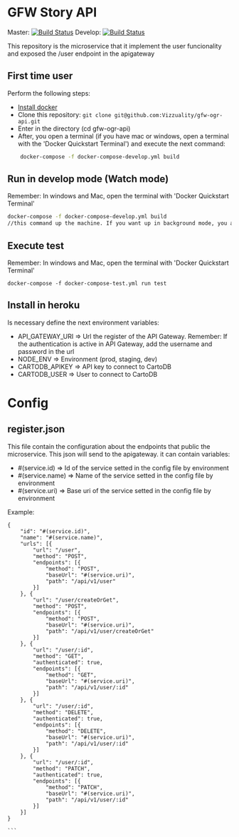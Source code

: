 # GFW Story API

Master: [![Build Status](https://travis-ci.org/gfw-api/gfw-user-api.svg?branch=master)](https://travis-ci.org/gfw-api/gfw-user-api) Develop: [![Build Status](https://travis-ci.org/gfw-api/gfw-user-api.svg?branch=develop)](https://travis-ci.org/gfw-api/gfw-user-api)

This repository is the microservice that it implement the user funcionality and exposed the /user endpoint in the apigateway

## First time user
Perform the following steps:
* [Install docker](https://docs.docker.com/engine/installation/)
* Clone this repository: ```git clone git@github.com:Vizzuality/gfw-ogr-api.git```
* Enter in the directory (cd gfw-ogr-api)
* After, you open a terminal (if you have mac or windows, open a terminal with the 'Docker Quickstart Terminal') and execute the next command:

```bash
    docker-compose -f docker-compose-develop.yml build

```

## Run in develop mode (Watch mode)
Remember: In windows and Mac, open the terminal with 'Docker Quickstart Terminal'

```bash
docker-compose -f docker-compose-develop.yml build
//this command up the machine. If you want up in background mode, you add the -d option
```


## Execute test
Remember: In windows and Mac, open the terminal with 'Docker Quickstart Terminal'
```
docker-compose -f docker-compose-test.yml run test
```

## Install in heroku

Is necessary define the next environment variables:
* API_GATEWAY_URI => Url the register of the API Gateway. Remember: If the authentication is active in API Gateway, add the username and password in the url
* NODE_ENV => Environment (prod, staging, dev)
* CARTODB_APIKEY => API key to connect to CartoDB
* CARTODB_USER => User to connect to CartoDB



# Config

## register.json
This file contain the configuration about the endpoints that public the microservice. This json will send to the apigateway. it can contain variables:
* #(service.id) => Id of the service setted in the config file by environment
* #(service.name) => Name of the service setted in the config file by environment
* #(service.uri) => Base uri of the service setted in the config file by environment

Example:
````
{
    "id": "#(service.id)",
    "name": "#(service.name)",
    "urls": [{
        "url": "/user",
        "method": "POST",
        "endpoints": [{
            "method": "POST",
            "baseUrl": "#(service.uri)",
            "path": "/api/v1/user"
        }]
    }, {
        "url": "/user/createOrGet",
        "method": "POST",
        "endpoints": [{
            "method": "POST",
            "baseUrl": "#(service.uri)",
            "path": "/api/v1/user/createOrGet"
        }]
    }, {
        "url": "/user/:id",
        "method": "GET",
        "authenticated": true,
        "endpoints": [{
            "method": "GET",
            "baseUrl": "#(service.uri)",
            "path": "/api/v1/user/:id"
        }]
    }, {
        "url": "/user/:id",
        "method": "DELETE",
        "authenticated": true,
        "endpoints": [{
            "method": "DELETE",
            "baseUrl": "#(service.uri)",
            "path": "/api/v1/user/:id"
        }]
    }, {
        "url": "/user/:id",
        "method": "PATCH",
        "authenticated": true,
        "endpoints": [{
            "method": "PATCH",
            "baseUrl": "#(service.uri)",
            "path": "/api/v1/user/:id"
        }]
    }]
}

```

